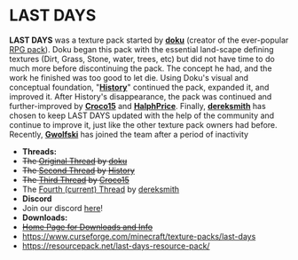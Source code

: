 LAST DAYS
=========
**LAST DAYS** was a texture pack started by **[doku](http://www.minecraftforum.net/user/14329-)** (creator of the ever-popular [RPG pack](http://www.minecraftforum.net/topic/513093-)).  Doku began this pack with the essential land-scape defining textures (Dirt, Grass, Stone, water, trees, etc) but did not have time to do much more before discontinuing the pack.  The concept he had, and the work he finished was too good to let die.  Using Doku's visual and conceptual foundation, "**[History](http://www.minecraftforum.net/user/53403-)**" continued the pack, expanded it, and improved it.  After History's disappearance, the pack was continued and further-improved by **[Croco15](http://www.minecraftforum.net/user/158674-)** and **[HalphPrice](http://www.minecraftforum.net/user/249941-)**.  Finally, **[dereksmith](http://www.minecraftforum.net/user/98378-)** has chosen to keep LAST DAYS updated with the help of the community and continue to improve it, just like the other texture pack owners had before. Recently, **[Gwolfski](https://www.minecraftforum.net/members/Gwilk)** has joined the team after a period of inactivity 

* **Threads:**
 * ~~The [Original Thread](http://www.minecraftforum.net/topic/30422-) by [doku](http://www.minecraftforum.net/user/14329-)~~
 * ~~The [Second Thread](http://www.minecraftforum.net/topic/126176-) by [History](http://www.minecraftforum.net/user/53403-)~~
 * ~~The [Third Thread](http://www.minecraftforum.net/topic/369814-) by [Croco15](http://www.minecraftforum.net/user/158674-)~~
 * The [Fourth (current) Thread](http://www.minecraftforum.net/topic/1059319-) by [dereksmith](http://www.minecraftforum.net/user/98378-)
* **Discord**
 * Join our discord [here](https://discord.gg/QDXhjWx)!
* **Downloads:**
 * ~~[Home Page for Downloads and Info](https://krulunio.github.io/last_days/)~~
 * https://www.curseforge.com/minecraft/texture-packs/last-days
 * https://resourcepack.net/last-days-resource-pack/
 
